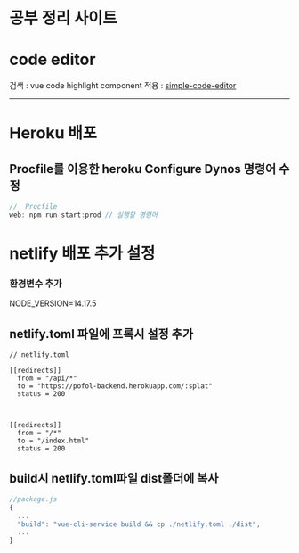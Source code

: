 # 공부 정리 사이트

# code editor

검색 : vue code highlight component
적용 : [simple-code-editor](https://www.npmjs.com/package/simple-code-editor)

---

# Heroku 배포

## Procfile를 이용한 heroku Configure Dynos 명령어 수정

```js
//  Procfile
web: npm run start:prod // 실행할 명령어
```

# netlify 배포 추가 설정

### 환경변수 추가

NODE_VERSION=14.17.5

## netlify.toml 파일에 프록시 설정 추가

```
// netlify.toml

[[redirects]]
  from = "/api/*"
  to = "https://pofol-backend.herokuapp.com/:splat"
  status = 200



[[redirects]]
  from = "/*"
  to = "/index.html"
  status = 200

```

## build시 netlify.toml파일 dist폴더에 복사

```js
//package.js
{
  ...
  "build": "vue-cli-service build && cp ./netlify.toml ./dist",
  ...
}
```
